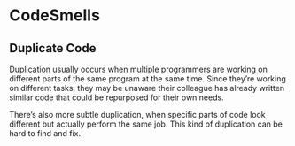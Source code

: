# CodeSmells
## Duplicate Code
Duplication usually occurs when multiple programmers are working on different parts of the same program at the same time. Since they’re working on different tasks, they may be unaware their colleague has already written similar code that could be repurposed for their own needs.

There’s also more subtle duplication, when specific parts of code look different but actually perform the same job. This kind of duplication can be hard to find and fix.
